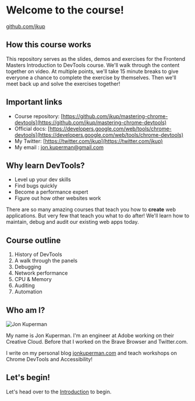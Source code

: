 # Welcome to the course!

[github.com/jkup](https://github.com/jkup)

## How this course works

This repository serves as the slides, demos and exercises for the Frontend Masters Introduction to DevTools course. We'll walk through the content together on video. At multiple points, we'll take 15 minute breaks to give everyone a chance to complete the exercise by themselves. Then we'll meet back up and solve the exercises together!

## Important links

- Course repository: [https://github.com/jkup/mastering-chrome-devtools](https://github.com/jkup/mastering-chrome-devtools)
- Official docs: [https://developers.google.com/web/tools/chrome-devtools](https://developers.google.com/web/tools/chrome-devtools)
- My Twitter: [https://twitter.com/jkup](https://twitter.com/jkup)
- My email : [jon.kuperman@gmail.com](mailto:jon.kuperman@gmail.com)

## Why learn DevTools?

- Level up your dev skills
- Find bugs quickly
- Become a performance expert
- Figure out how other websites work

There are so many amazing courses that teach you how to **create** web applications. But very few that teach you what to do after! We'll learn how to maintain, debug and audit our existing web apps today.

## Course outline

1. History of DevTools
1. A walk through the panels
1. Debugging
1. Network performance
1. CPU & Memory
1. Auditing
1. Automation

## Who am I?

![Jon Kuperman](jon.jpeg)

My name is Jon Kuperman. I'm an engineer at Adobe working on their Creative Cloud. Before that I worked on the Brave Browser and Twitter.com.

I write on my personal blog [jonkuperman.com](https://jonkuperman.com) and teach workshops on Chrome DevTools and Accessibility!

## Let's begin!

Let's head over to the [Introduction](/lesson/Introduction) to begin.
